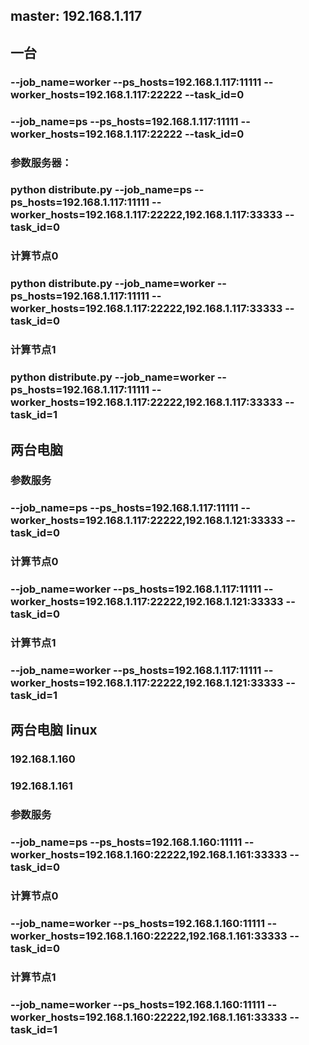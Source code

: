 ## master: 192.168.1.117
## 一台
### --job_name=worker --ps_hosts=192.168.1.117:11111 --worker_hosts=192.168.1.117:22222 --task_id=0
### --job_name=ps --ps_hosts=192.168.1.117:11111 --worker_hosts=192.168.1.117:22222 --task_id=0

### 参数服务器：
### python distribute.py --job_name=ps --ps_hosts=192.168.1.117:11111 --worker_hosts=192.168.1.117:22222,192.168.1.117:33333 --task_id=0
### 计算节点0
### python distribute.py --job_name=worker --ps_hosts=192.168.1.117:11111 --worker_hosts=192.168.1.117:22222,192.168.1.117:33333 --task_id=0
### 计算节点1
### python distribute.py --job_name=worker --ps_hosts=192.168.1.117:11111 --worker_hosts=192.168.1.117:22222,192.168.1.117:33333 --task_id=1

## 两台电脑
### 参数服务
### --job_name=ps --ps_hosts=192.168.1.117:11111 --worker_hosts=192.168.1.117:22222,192.168.1.121:33333 --task_id=0
### 计算节点0
### --job_name=worker --ps_hosts=192.168.1.117:11111 --worker_hosts=192.168.1.117:22222,192.168.1.121:33333 --task_id=0
### 计算节点1
### --job_name=worker --ps_hosts=192.168.1.117:11111 --worker_hosts=192.168.1.117:22222,192.168.1.121:33333 --task_id=1

## 两台电脑 linux
### 192.168.1.160
### 192.168.1.161
### 参数服务
### --job_name=ps --ps_hosts=192.168.1.160:11111 --worker_hosts=192.168.1.160:22222,192.168.1.161:33333 --task_id=0
### 计算节点0
### --job_name=worker --ps_hosts=192.168.1.160:11111 --worker_hosts=192.168.1.160:22222,192.168.1.161:33333 --task_id=0
### 计算节点1
### --job_name=worker --ps_hosts=192.168.1.160:11111 --worker_hosts=192.168.1.160:22222,192.168.1.161:33333 --task_id=1